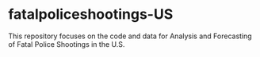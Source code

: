# fatalpoliceshootings-US
This repository focuses on the code and data for Analysis and Forecasting of Fatal Police Shootings in the U.S.
